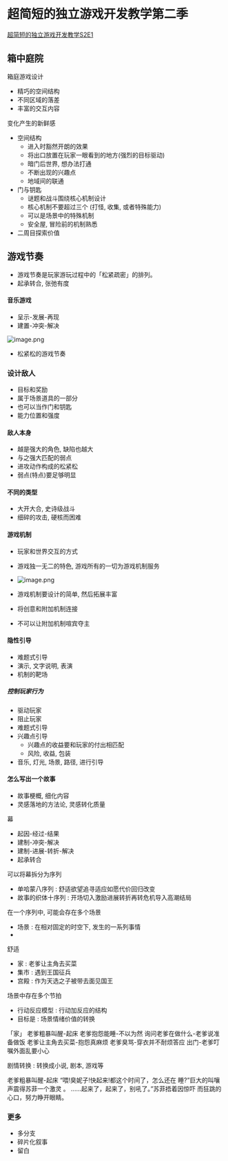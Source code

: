 # 超简短的独立游戏开发教学第二季

[超简短的独立游戏开发教学S2E1](https://www.bilibili.com/video/BV1Fd4y1X74m/?spm_id_from=333.788&vd_source=ebf06d572d5366b5ef7bc5032fefb08d)

## 箱中庭院

箱庭游戏设计

- 精巧的空间结构
- 不同区域的落差
- 丰富的交互内容

变化产生的新鲜感

- 空间结构
	- 进入时豁然开朗的效果
	- 将出口放置在玩家一眼看到的地方(强烈的目标驱动)
	- 暗门后世界, 想办法打通
	- 不断出现的兴趣点
	- 地域间的联通
- 门与钥匙
	- 谜题和战斗围绕核心机制设计
	- 核心机制不要超过三个 (打怪, 收集, 或者特殊能力)
	- 可以是场景中的特殊机制
	- 安全屋, 冒险前的机制熟悉
- 二周目探索价值

## 游戏节奏

- 游戏节奏是玩家游玩过程中的「松紧疏密」的排列。
- 起承转合, 张弛有度

#### 音乐游戏

- 呈示-发展-再现
- 建置-冲突-解决

![image.png](https://image-1253155090.cos.ap-nanjing.myqcloud.com/202405070950799.png)

- 松紧松的游戏节奏

### 设计敌人

- 目标和奖励
- 属于场景道具的一部分
- 也可以当作门和钥匙
- 能力位置和强度


#### 敌人本身

- 越是强大的角色, 缺陷也越大
- 与之强大匹配的弱点
- 进攻动作构成的松紧松
- 弱点(特点)要足够明显

#### 不同的类型
- 大开大合, 史诗级战斗
- 细碎的攻击, 硬核而困难

#### 游戏机制

- 玩家和世界交互的方式
- 游戏独一无二的特色, 游戏所有的一切为游戏机制服务
- ![image.png](https://image-1253155090.cos.ap-nanjing.myqcloud.com/202405072140648.png)

- 游戏机制要设计的简单, 然后拓展丰富
- 将创意和附加机制连接
- 不可以让附加机制喧宾夺主

#### 隐性引导

- 难题式引导
- 演示, 文字说明, 表演
- 机制的靶场

##### 控制玩家行为

- 驱动玩家
- 阻止玩家
- 难题式引导
- 兴趣点引导
	- 兴趣点的收益要和玩家的付出相匹配
	- 风险, 收益, 包装
- 音乐, 灯光, 场景, 路径, 进行引导

#### 怎么写出一个故事

- 故事梗概, 细化内容
- 灵感落地的方法论, 灵感转化质量

幕
- 起因-经过-结果
- 建制-冲突-解决
- 建制-进展-转折-解决
- 起承转合

可以将幕拆分为序列

- 单哈蒙八序列 : 舒适欲望追寻适应如愿代价回归改变
- 故事的织体十序列 : 开场切入激励进展转折再转危机导入高潮结局

在一个序列中, 可能会存在多个场景
- 场景 : 在相对固定的时空下, 发生的一系列事情
- 

舒适
- 家 : 老爹让主角去买菜
- 集市 : 遇到王国征兵
- 宫殿 : 作为天选之子被带去面见国王

场景中存在多个节拍  
- 行动反应模型 : 行动加反应的结构
- 目标是 : 场景情绪价值的转换

「家」
老爹粗暴叫醒-起床
老爹抱怨能睡-不以为然
询问老爹在做什么-老爹说准备做饭
老爹让主角去买菜-抱怨真麻烦
老爹臭骂-穿衣并不耐烦答应
出门-老爹叮嘱外面乱要小心

剧情转换 : 转换成小说, 剧本, 游戏等

老爹粗暴叫醒-起床
“喂!臭妮子!快起来!都这个时间了，怎么还在
睡?”巨大的叫嚷声震得苏菲一个激灵 。
......起来了，起来了，别吼了。”苏菲捂着因惊吓
而狂跳的心口，努力睁开眼睛。

### 更多

- 多分支
- 碎片化叙事
- 留白


